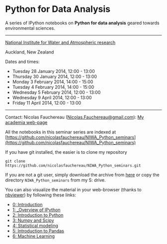 Python for Data Analysis
========================

A series of IPython notebooks on **Python for data analysis** geared towards environmental sciences.

<hr size=3>

[National Institute for Water and Atmospheric research](http://www.niwa.co.nz) 

Auckland, New Zealand 

Dates and times: 

+ Tuesday 28 January 2014, 12:00 - 13:00
+ Thursday 30 January 2014, 12:00 - 13:00
+ Monday 3 February 2014, 14:00 - 15:00
+ Tuesday 4 February 2014, 14:00 - 15:00
+ Wednesday 5 February 2014, 12:00 - 13:00
+ Wednesday 9 April 2014, 12:00 - 13:00
+ Friday 11 April 2014, 12:00 - 13:00


<hr size=3>

Contact: Nicolas Fauchereau (Nicolas.Fauchereau@gmail.com): [My academia web-page](http://niwa.academia.edu/NicolasFauchereau)

All the notebooks in this seminar series are indexed at [https://github.com/nicolasfauchereau/NIWA_Python_seminars](https://github.com/nicolasfauchereau/NIWA_Python_seminars)

If you have git installed, the easier is to clone my repository 

    git clone https://github.com/nicolasfauchereau/NIWA_Python_seminars.git

If you are not a git user, simply download the archive from [here](https://github.com/nicolasfauchereau/NIWA_Python_seminars/archive/master.zip) or copy the directory `NIWA_Python_seminars` from my S: drive.

You can also visualize the material in your web-browser (thanks to [nbviewer](http://nbviewer.ipython.org/)) by following these links: 

+ [0: Introduction](http://nbviewer.ipython.org/github/nicolasfauchereau/NIWA_Python_seminars/blob/master/0_Introduction.ipynb)
+ [1: _Overview of IPython](http://nbviewer.ipython.org/github/nicolasfauchereau/NIWA_Python_seminars/blob/master/1_Overview_IPython.ipynb)
+ [2: Introduction to Python](http://nbviewer.ipython.org/github/nicolasfauchereau/NIWA_Python_seminars/blob/master/2_Introduction_to_Python.ipynb)
+ [3: Numpy and Scipy](http://nbviewer.ipython.org/github/nicolasfauchereau/NIWA_Python_seminars/blob/master/3_Numpy_and_Scipy.ipynb)
+ [4: Statistical modeling](http://nbviewer.ipython.org/github/nicolasfauchereau/NIWA_Python_seminars/blob/master/4_Statistical_modelling.ipynb)
+ [5: Introduction to Pandas](http://nbviewer.ipython.org/github/nicolasfauchereau/NIWA_Python_seminars/blob/master/5_Introduction_to_Pandas.ipynb)
+ [6: Machine Learning](http://nbviewer.ipython.org/github/nicolasfauchereau/NIWA_Python_seminars/blob/master/6_Machine_Learning.ipynb)
